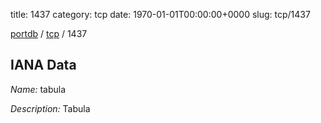 title: 1437
category: tcp
date: 1970-01-01T00:00:00+0000
slug: tcp/1437

[portdb](/) / [tcp](/category/tcp.html) / 1437


## IANA Data

_Name:_ tabula

_Description:_ Tabula

